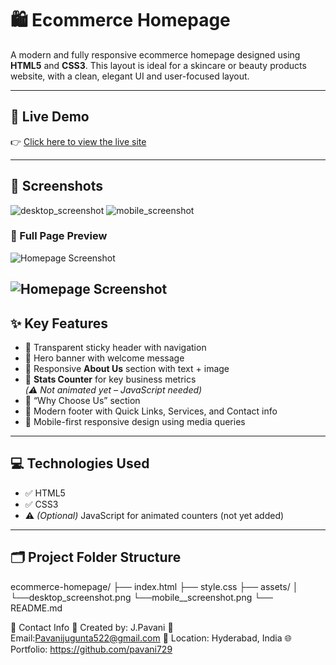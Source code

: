 # 🛍️ Ecommerce Homepage

A modern and fully responsive ecommerce homepage designed using **HTML5** and **CSS3**. This layout is ideal for a skincare or beauty products website, with a clean, elegant UI and user-focused layout.

---

## 🔗 Live Demo

👉 [Click here to view the live site](https://ecommerce-homepage-design.netlify.app/)

---

## 📸 Screenshots
![desktop_screenshot](https://github.com/user-attachments/assets/7c685dc4-3701-4a5e-9c47-5478c0fe4b2f)
![mobile_screenshot](https://github.com/user-attachments/assets/9dba99f9-dbea-4e54-82a3-56dcddbcf3e2)



### 🔻 Full Page Preview

![Homepage Screenshot](assets/desktop_screenshot.png)

![Homepage Screenshot](assets/mobile_screenshot.png)
---

## ✨ Key Features

- 🔹 Transparent sticky header with navigation
- 🔹 Hero banner with welcome message
- 🔹 Responsive **About Us** section with text + image
- 🔹 **Stats Counter** for key business metrics  
  *(⚠️ Not animated yet – JavaScript needed)*
- 🔹 “Why Choose Us” section
- 🔹 Modern footer with Quick Links, Services, and Contact info
- 🔹 Mobile-first responsive design using media queries

---

## 💻 Technologies Used

- ✅ HTML5
- ✅ CSS3
- ⚠️ *(Optional)* JavaScript for animated counters (not yet added)

---

## 🗂️ Project Folder Structure
ecommerce-homepage/
├── index.html
├── style.css
├── assets/
│ └──desktop_screenshot.png
  └──mobile__screenshot.png
└── README.md


📩 Contact Info
👤 Created by: J.Pavani
📧 Email:Pavanijugunta522@gmail.com
📍 Location: Hyderabad, India
🌐 Portfolio: https://github.com/pavani729
